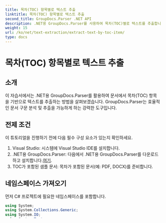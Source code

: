 ```yaml
---
title: 목차(TOC) 항목별로 텍스트 추출
linktitle: 목차(TOC) 항목별로 텍스트 추출
second_title: GroupDocs.Parser .NET API
description: .NET용 GroupDocs.Parser를 사용하여 목차(TOC)별로 텍스트를 추출합니다. 구조화된 데이터 추출을 위한 효율적인 문서 구문 분석 기술을 알아보세요.
weight: 15
url: /ko/net/text-extraction/extract-text-by-toc-item/
type: docs
---
```

# 목차(TOC) 항목별로 텍스트 추출

## 소개
이 자습서에서는 .NET용 GroupDocs.Parser를 활용하여 문서에서 목차(TOC) 항목을 기반으로 텍스트를 추출하는 방법을 살펴보겠습니다. GroupDocs.Parser는 효율적인 문서 구문 분석 및 추출을 가능하게 하는 강력한 도구입니다.
## 전제 조건
이 튜토리얼을 진행하기 전에 다음 필수 구성 요소가 있는지 확인하세요.
1. Visual Studio: 시스템에 Visual Studio IDE를 설치합니다.
2.  .NET용 GroupDocs.Parser: 다음에서 .NET용 GroupDocs.Parser를 다운로드하고 설치합니다.[여기](https://releases.groupdocs.com/parser/net/).
3. TOC가 포함된 샘플 문서: 목차가 포함된 문서(예: PDF, DOCX)를 준비합니다.

## 네임스페이스 가져오기
먼저 C# 프로젝트에 필요한 네임스페이스를 포함합니다.
```csharp
using System;
using System.Collections.Generic;
using System.IO;
using System.Text;
using GroupDocs.Parser.Data;
```
## 1단계: 파서 클래스 인스턴스 생성
 인스턴스화`Parser` 샘플 문서의 경로가 포함된 클래스:
```csharp
using (Parser parser = new Parser("YourSampleFileWithToc"))
{
    // 여기에서 다음 단계를 계속 진행하세요...
}
```
## 2단계: 목차(TOC) 추출
문서에서 목차(TOC) 항목을 가져옵니다.
```csharp
IEnumerable<TocItem> tocItems = parser.GetToc();
if (tocItems == null)
{
    Console.WriteLine("Table of contents extraction isn't supported");
    return;
}
```
## 3단계: TOC 항목 반복 및 텍스트 추출
각 TOC 항목을 반복하고 해당 텍스트를 추출합니다.
```csharp
foreach (TocItem tocItem in tocItems)
{
    using (TextReader reader = tocItem.ExtractText())
    {
        Console.WriteLine("----");
        Console.WriteLine(reader.ReadToEnd());
    }
}
```

## 결론
이 자습서에서는 .NET용 GroupDocs.Parser를 사용하여 목차(TOC) 항목을 기반으로 문서에서 텍스트를 추출하는 방법을 보여주었습니다. 설명된 단계를 수행하면 프로그래밍 방식으로 문서의 특정 콘텐츠를 효율적으로 구문 분석하고 추출할 수 있습니다.

## FAQ
### GroupDocs.Parser는 어떤 파일 형식을 지원합니까?
GroupDocs.Parser는 PDF, Microsoft Word(DOC/DOCX), Excel(XLS/XLSX), PowerPoint(PPT/PPTX) 등을 포함한 광범위한 문서 형식을 지원합니다.
### GroupDocs.Parser를 사용하여 테이블이나 이미지와 같은 구조화된 데이터를 추출할 수 있습니까?
예, GroupDocs.Parser는 다양한 문서 유형에서 테이블, 이미지, 메타데이터와 같은 구조화된 데이터를 추출하는 API를 제공합니다.
### GroupDocs.Parser는 대용량 문서에 적합합니까?
GroupDocs.Parser는 대용량 문서를 효율적으로 처리하도록 최적화되어 있어 광범위한 파일에서 콘텐츠를 원활하게 추출할 수 있습니다.
### GroupDocs.Parser에 대한 기술 지원을 받으려면 어떻게 해야 합니까?
 기술 지원을 요청하고 커뮤니티와 상호 작용할 수 있습니다.[GroupDocs.Parser 포럼](https://forum.groupdocs.com/c/parser/17).
### GroupDocs는 평가를 위한 무료 평가판을 제공합니까?
예, 다음에서 GroupDocs.Parser의 무료 평가판을 다운로드할 수 있습니다.[여기](https://releases.groupdocs.com/).